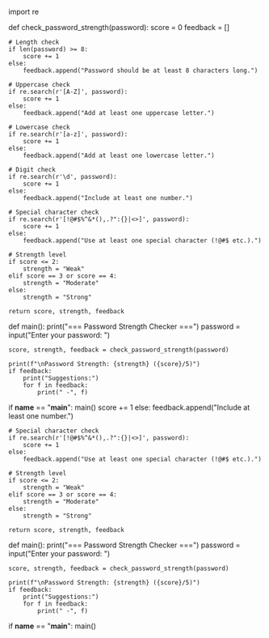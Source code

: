 import re

def check_password_strength(password):
    score = 0
    feedback = []

    # Length check
    if len(password) >= 8:
        score += 1
    else:
        feedback.append("Password should be at least 8 characters long.")

    # Uppercase check
    if re.search(r'[A-Z]', password):
        score += 1
    else:
        feedback.append("Add at least one uppercase letter.")

    # Lowercase check
    if re.search(r'[a-z]', password):
        score += 1
    else:
        feedback.append("Add at least one lowercase letter.")

    # Digit check
    if re.search(r'\d', password):
        score += 1
    else:
        feedback.append("Include at least one number.")

    # Special character check
    if re.search(r'[!@#$%^&*(),.?":{}|<>]', password):
        score += 1
    else:
        feedback.append("Use at least one special character (!@#$ etc.).")

    # Strength level
    if score <= 2:
        strength = "Weak"
    elif score == 3 or score == 4:
        strength = "Moderate"
    else:
        strength = "Strong"

    return score, strength, feedback

def main():
    print("=== Password Strength Checker ===")
    password = input("Enter your password: ")

    score, strength, feedback = check_password_strength(password)

    print(f"\nPassword Strength: {strength} ({score}/5)")
    if feedback:
        print("Suggestions:")
        for f in feedback:
            print(" -", f)

if __name__ == "__main__":
    main()
        score += 1
    else:
        feedback.append("Include at least one number.")

    # Special character check
    if re.search(r'[!@#$%^&*(),.?":{}|<>]', password):
        score += 1
    else:
        feedback.append("Use at least one special character (!@#$ etc.).")

    # Strength level
    if score <= 2:
        strength = "Weak"
    elif score == 3 or score == 4:
        strength = "Moderate"
    else:
        strength = "Strong"

    return score, strength, feedback

def main():
    print("=== Password Strength Checker ===")
    password = input("Enter your password: ")

    score, strength, feedback = check_password_strength(password)

    print(f"\nPassword Strength: {strength} ({score}/5)")
    if feedback:
        print("Suggestions:")
        for f in feedback:
            print(" -", f)

if __name__ == "__main__":
    main()
